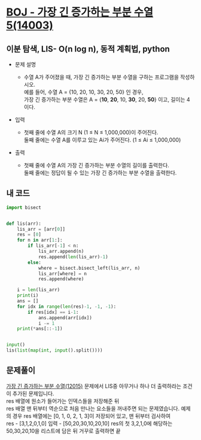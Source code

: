 [BOJ - 가장 긴 증가하는 부분 수열5(14003)](https://www.acmicpc.net/problem/14003)
===

이분 탐색, LIS- O(n log n), 동적 계획법, python
---

* 문제 설명
  - 수열 A가 주어졌을 때, 가장 긴 증가하는 부분 수열을 구하는 프로그램을 작성하시오.  
  예를 들어, 수열 A = {10, 20, 10, 30, 20, 50} 인 경우,  
  가장 긴 증가하는 부분 수열은 A = {**10**, **20**, 10, **30**, 20, **50**} 이고, 길이는 4이다.
  
   

* 입력  
  - 첫째 줄에 수열 A의 크기 N (1 ≤ N ≤ 1,000,000)이 주어진다.  
  둘째 줄에는 수열 A를 이루고 있는 Ai가 주어진다. (1 ≤ Ai ≤ 1,000,000)


* 출력  
  - 첫째 줄에 수열 A의 가장 긴 증가하는 부분 수열의 길이를 출력한다.  
  둘째 줄에는 정답이 될 수 있는 가장 긴 증가하는 부분 수열을 출력한다.  
  
  
## 내 코드  

```python
import bisect


def lis(arr):
    lis_arr = [arr[0]]
    res = [0]
    for n in arr[1:]:
        if lis_arr[-1] < n:
            lis_arr.append(n)
            res.append(len(lis_arr)-1)
        else:
            where = bisect.bisect_left(lis_arr, n)
            lis_arr[where] = n
            res.append(where)

    i = len(lis_arr)
    print(i)
    ans = []
    for idx in range(len(res)-1, -1, -1):
        if res[idx] == i-1:
            ans.append(arr[idx])
            i -= 1
    print(*ans[::-1])


input()
lis(list(map(int, input().split())))

```
 
## 문제풀이  
  
[가장 긴 증가하는 부분 수열(12015)](https://www.acmicpc.net/problem/12015) 문제에서 LIS중 아무거나 하나 더 출력하라는 조건이 추가된 문제입니다.  
res 배열에 원소가 들어가는 인덱스들을 저장해준 뒤  
res 배열 맨 뒤부터 역순으로 처음 만나는 요소들을 꺼내주면 되는 문제였습니다.
예제의 경우 res 배열에는 [0, 1, 0, 2, 1, 3]이 저장되어 있고, 맨 뒤부터 검사하여  
res - [3,1,2,0,1,0]
입력 - [50,20,30,10,20,10]
res의 첫 3,2,1,0에 해당하는 50,30,20,10을 리스트에 담은 뒤 거꾸로 출력하면 끝
